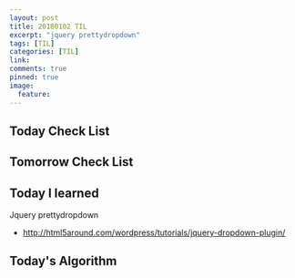 ```yaml
---
layout: post
title: 20180102 TIL
excerpt: "jquery prettydropdown"
tags: [TIL]
categories: [TIL]
link:
comments: true
pinned: true
image:
  feature:
---
```


## Today Check List



## Tomorrow Check List



## Today I learned

Jquery prettydropdown

* http://html5around.com/wordpress/tutorials/jquery-dropdown-plugin/

## Today's Algorithm

